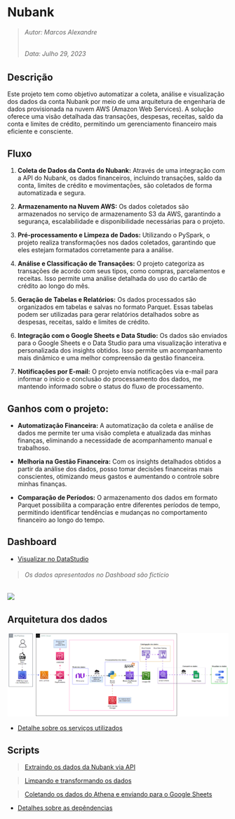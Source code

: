 # Nubank
> ###### Autor: Marcos Alexandre
> ###### Data: Julho 29, 2023
## Descrição
Este projeto tem como objetivo automatizar a coleta, análise e visualização dos dados da conta Nubank por meio de uma arquitetura de engenharia de dados provisionada na nuvem AWS (Amazon Web Services). A solução oferece uma visão detalhada das transações, despesas, receitas, saldo da conta e limites de crédito, permitindo um gerenciamento financeiro mais eficiente e consciente.

## Fluxo 

1. **Coleta de Dados da Conta do Nubank:** 
Através de uma integração com a API do Nubank, os dados financeiros, incluindo transações, saldo da conta, limites de crédito e movimentações, são coletados de forma automatizada e segura.

2. **Armazenamento na Nuvem AWS:** 
Os dados coletados são armazenados no serviço de armazenamento S3 da AWS, garantindo a segurança, escalabilidade e disponibilidade necessárias para o projeto.    

3. **Pré-processamento e Limpeza de Dados:** Utilizando o PySpark, o projeto realiza transformações nos dados coletados, garantindo que eles estejam formatados corretamente para a análise.

4. **Análise e Classificação de Transações:**
 O projeto categoriza as transações de acordo com seus tipos, como compras, parcelamentos e receitas. Isso permite uma análise detalhada do uso do cartão de crédito ao longo do mês.

5. **Geração de Tabelas e Relatórios:** 
Os dados processados são organizados em tabelas e salvas no formato Parquet. Essas tabelas podem ser utilizadas para gerar relatórios detalhados sobre as despesas, receitas, saldo e limites de crédito.

6. **Integração com o Google Sheets e Data Studio:** 
Os dados são enviados para o Google Sheets e o Data Studio para uma visualização interativa e personalizada dos insights obtidos. Isso permite um acompanhamento mais dinâmico e uma melhor compreensão da gestão financeira.

7. **Notificações por E-mail:**
 O projeto envia notificações via e-mail para informar o início e conclusão do processamento dos dados, me mantendo informado sobre o status do fluxo de processamento.

## Ganhos com o projeto:

- **Automatização Financeira:**
 A automatização da coleta e análise de dados me permite ter uma visão completa e atualizada das minhas finanças, eliminando a necessidade de acompanhamento manual e trabalhoso.

- **Melhoria na Gestão Financeira:** 
Com os insights detalhados obtidos a partir da análise dos dados, posso tomar decisões financeiras mais conscientes, otimizando meus gastos e aumentando o controle sobre minhas finanças.

- **Comparação de Períodos:** 
O armazenamento dos dados em formato Parquet possibilita a comparação entre diferentes períodos de tempo, permitindo identificar tendências e mudanças no comportamento financeiro ao longo do tempo.

## Dashboard
- <a href="https://lookerstudio.google.com/reporting/10caac1c-251e-4a69-92ba-cd85e57aa33c" target="_blank">Visualizar no DataStudio</a>

> ###### Os dados apresentados no Dashboad são fictício
![](./docs/Imgs/Relatório_Nubank_Dados_Ficticios.jpg)

## Arquitetura dos dados
![](./Infra/Arquitetura_Dados.gif)

- [Detalhe sobre os serviços utilizados](./Infra/README.MD)

## Scripts
>[Extraindo os dados da Nubank via API](./Scripts/Extraindo_dados_Nubank_API.ipynb)

>[Limpando e transformando os dados](./Scripts/Transformando_os_dados.ipynb)

>[Coletando os dados do Athena e enviando para o Google Sheets](./Scripts/Coletando_dados_Athena_enviando_Google_Sheets.ipynb)

- [Detalhes sobre as depêndencias](./Scripts/README.MD)


